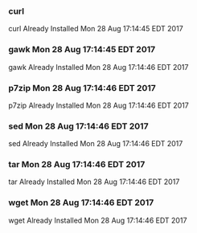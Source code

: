 ### curl 
curl Already Installed Mon 28 Aug 17:14:45 EDT 2017
### gawk Mon 28 Aug 17:14:45 EDT 2017
gawk Already Installed Mon 28 Aug 17:14:46 EDT 2017
### p7zip Mon 28 Aug 17:14:46 EDT 2017
p7zip Already Installed Mon 28 Aug 17:14:46 EDT 2017
### sed Mon 28 Aug 17:14:46 EDT 2017
sed Already Installed Mon 28 Aug 17:14:46 EDT 2017
### tar Mon 28 Aug 17:14:46 EDT 2017
tar Already Installed Mon 28 Aug 17:14:46 EDT 2017
### wget Mon 28 Aug 17:14:46 EDT 2017
wget Already Installed Mon 28 Aug 17:14:46 EDT 2017
